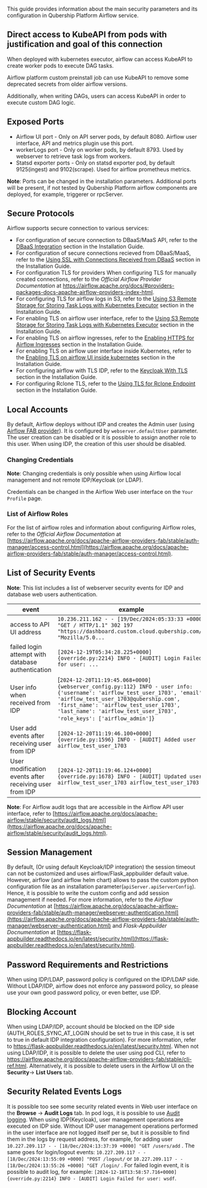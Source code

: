 This guide provides information about the main security parameters and its configuration in Qubership Platform Airflow service.

## Direct access to KubeAPI from pods with justification and goal of this connection

When deployed with kubernetes executor, airflow can access KubeAPI to create worker pods to execute DAG tasks.

Airflow platform custom preinstall job can use KubeAPI to remove some deprecated secrets from older airflow versions.

Additionally, when writing DAGs, users can access KubeAPI in order to execute custom DAG logic.

## Exposed Ports

* Airflow UI port - Only on API server pods, by default 8080. Airflow user interface, API and metrics plugin use this port.
* workerLogs port - Only on worker pods, by default 8793. Used by webserver to retrieve task logs from workers.
* Statsd exporter ports - Only on statsd exporter pod, by default 9125(ingest) and 9102(scrape). Used for airflow prometheus metrics.

**Note**: Ports can be changed in the installation parameters. Additional ports will be present, if not tested by Qubership Platform airflow components are deployed, for example, triggerer or rpcServer.

## Secure Protocols

Airflow supports secure connection to various services:
* For configuration of secure connection to DBaaS/MaaS API, refer to the [DBaaS Integration](/docs/public/installation.md#dbaas-integration) section in the Installation Guide.
* For configuration of secure connections recieved from DBaaS/MaaS, refer to the [Using SSL with Connections Received from DBaaS](/docs/public/installation.md#using-ssl-with-connections-received-from-dbaas) section in the Installation Guide.
* For configuration TLS for providers
When configuring TLS for manually created connections, refer to the _Official Airflow Provider Documentation_ at https://airflow.apache.org/docs/#providers-packages-docs-apache-airflow-providers-index-html.
* For configuring TLS for airflow logs in S3, refer to the [Using S3 Remote Storage for Storing Task Logs with Kubernetes Executor](/docs/public/installation.md#using-s3-remote-storage-for-storing-task-logs-with-kubernetes-executor) section in the Installation Guide.
* For enabling TLS on airflow user interface, refer to the [Using S3 Remote Storage for Storing Task Logs with Kubernetes Executor](/docs/public/installation.md#using-s3-remote-storage-for-storing-task-logs-with-kubernetes-executor) section in the Installation Guide.
* For enabling TLS on airflow ingresses, refer to the [Enabling HTTPS for Airflow Ingresses](/docs/public/installation.md#enabling-https-for-airflow-ingresses) section in the Installation Guide.
* For enabling TLS on airflow user interface inside Kubernetes, refer to the [Enabling TLS on airflow UI inside kubernetes](/docs/public/installation.md#enabling-tls-on-airflow-ui-inside-kubernetes) section in the Installation Guide.
* For configuring airflow with TLS IDP, refer to the [Keycloak With TLS](/docs/public/installation.md#keycloak-with-tls) section in the Installation Guide.
* For configuring Rclone TLS, refer to the [Using TLS for Rclone Endpoint](/docs/public/installation.md#using-tls-for-rclone-endpoint)  section in the Installation Guide.

## Local Accounts

By default, Airflow deploys without IDP and creates the Admin user (using [Airflow FAB provider](https://airflow.apache.org/docs/apache-airflow-providers-fab/stable/index.html)). It is configured by `webserver.defaultUser` parameter. The user creation can be disabled or it is possible to assign another role to this user. When using IDP, the creation of this user should be disabled.

### Changing Credentials

**Note**: Changing credentials is only possible when using Airflow local management and not remote IDP/Keycloak (or LDAP).

Credentials can be changed in the Airflow Web user interface on the `Your Profile` page.

### List of Airflow Roles

For the list of airflow roles and information about configuring Airflow roles, refer to the _Official Airflow Documentation_ at [https://airflow.apache.org/docs/apache-airflow-providers-fab/stable/auth-manager/access-control.html](https://airflow.apache.org/docs/apache-airflow-providers-fab/stable/auth-manager/access-control.html).

## List of Security Events

**Note**: This list includes a list of webserver security events for IDP and database web users authentication.

| event                                                  | example |
|--------------------------------------------------------|---|
| access to API UI address                               |`10.236.211.162 - - [19/Dec/2024:05:33:33 +0000] "GET / HTTP/1.1" 302 197 "https://dashboard.custom.cloud.qubership.com/" "Mozilla/5.0...`|
| failed login attempt with database authentication      |`[2024-12-19T05:34:28.225+0000] {override.py:2214} INFO - [AUDIT] Login Failed for user: ...`|
| User info when received from IDP                       |[`2024-12-20T11:19:45.068+0000] {webserver_config.py:112} INFO - user info: {'username': 'airflow_test_user_1703', 'email': 'airflow_test_user_1703@qubership.com', 'first_name': 'airflow_test_user_1703', 'last_name': 'airflow_test_user_1703', 'role_keys': ['airflow_admin']`}|
| User add events after receiving user from IDP          |`[2024-12-20T11:19:46.100+0000] {override.py:1596} INFO - [AUDIT] Added user airflow_test_user_1703`|
| User modification events after receiving user from IDP |`[2024-12-20T11:19:46.124+0000] {override.py:1678} INFO - [AUDIT] Updated user airflow_test_user_1703 airflow_test_user_1703`|

**Note**: For Airflow audit logs that are accessible in the Airflow API user interface, refer to [https://airflow.apache.org/docs/apache-airflow/stable/security/audit_logs.html](https://airflow.apache.org/docs/apache-airflow/stable/security/audit_logs.html).

## Session Management

By default, (Or using default Keycloak/IDP integration) the session timeout can not be customized and uses airflow/Flask_appbuilder default value. However, airflow (and airflow helm chart) allows to pass the custom python configuration file as an installation parameter(`apiServer.apiServerConfig`). Hence, it is possible to write the custom config and add session management if needed. For more information, refer to the _Airflow Documentation_ at [https://airflow.apache.org/docs/apache-airflow-providers-fab/stable/auth-manager/webserver-authentication.html](https://airflow.apache.org/docs/apache-airflow-providers-fab/stable/auth-manager/webserver-authentication.html) and _Flask-Appbuilder Docnumentation_ at [https://flask-appbuilder.readthedocs.io/en/latest/security.html](https://flask-appbuilder.readthedocs.io/en/latest/security.html).

## Password Requirements and Restrictions

When using IDP/LDAP, password policy is configured on the IDP/LDAP side. Without LDAP/IDP, airflow does not enforce any password policy, so please use your own good password policy, or even better, use IDP.

## Blocking Account

When using LDAP/IDP, account should be blocked on the IDP side (AUTH_ROLES_SYNC_AT_LOGIN should be set to true in this case, it is set to true in default IDP integration configuration). For more information, refer to https://flask-appbuilder.readthedocs.io/en/latest/security.html. When not using LDAP/IDP, it is possible to delete the user using pod CLI, refer to https://airflow.apache.org/docs/apache-airflow-providers-fab/stable/cli-ref.html. Alternatively, it is possible to delete users in the Airflow UI on the **Security**-> **List Users** tab.

## Security Related Events Logs

It is possible too see some security related events in Web user interface on the **Browse** -> **Audit Logs** tab. In pod logs, it is possible to use [Audit logging](/docs/public/installation.md#audit-logs). When using IDP(Keycloak), user management operations are executed on IDP side. Without IDP user management operations performed in the user interface are not logged itself per se, but it is possible to find them in the logs by request address, for example, for adding user `10.227.209.117 - - [18/Dec/2024:13:37:39 +0000] "GET /users/add` . The same goes for login/logout events: `10.227.209.117 - - [18/Dec/2024:13:55:09 +0000] "POST /logout/` or `10.227.209.117 - - [18/Dec/2024:13:55:26 +0000] "GET /login/` . For failed login event, it is possible to audit log, for example: `[2024-12-18T13:58:57.716+0000] {override.py:2214} INFO - [AUDIT] Login Failed for user: wsdf`.
